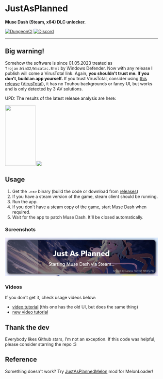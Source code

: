 # JustAsPlanned
**Muse Dash (Steam, x64) DLC unlocker.**

[![DungeonCI](https://img.shields.io/static/v1?label=dungeonci&message=master&color=purple)](https://www.google.com/search?q=Van+Darkholme)
[![Discord](https://img.shields.io/discord/1070816148838420561?label=discord&logo=discord&logoColor=fff)](https://discord.gg/jz7XnfDE7j)

----
## Big warning!
Somehow the software is since 01.05.2023 treated as `Trojan:Win32/Wacatac.B!ml` by Windows Defender. Now with any release I publish will come a VirusTotal link. Again, **you shouldn't trust me. If you don't, build an app yourself.** If you trust VirusTotal, consider using [this release](https://github.com/Eimaen/JustAsPlanned/releases/tag/1.0.2.1) ([VirusTotal](https://www.virustotal.com/gui/file/f9b8cc83ba3db744281c4e814ebd2822ba59b9f5af1a48af54785ca155791fb6)), it has no Touhou backgrounds or fancy UI, but works and is only detected by 3 AV solutions.

UPD: The results of the latest release analysis are here:
<div><img src="https://cdn.discordapp.com/attachments/1070816222360371231/1102532274987204638/IMG_3777.jpg" width=100 height=200>
<img src="https://cdn.discordapp.com/attachments/1070816222360371231/1102532275243069450/IMG_3778.jpg" height=200></div>

## Usage
1. Get the `.exe` binary (build the code or download from [releases](https://github.com/Eimaen/JustAsPlanned/releases))
2. If you have a steam version of the game, steam client should be running.
3. Run the app.
4. If you don't have a steam copy of the game, start Muse Dash when required.
5. Wait for the app to patch Muse Dash. It'll be closed automatically.

### Screenshots
![I shot my screen for this](https://raw.githubusercontent.com/Eimaen/JustAsPlanned/master/screenshot.png)

### Videos
If you don't get it, check usage videos below:
- [video tutorial](https://www.youtube.com/watch?v=0IyZXqEzlRg) (this one has the old UI, but does the same thing)
- [new video tutorial](https://www.youtube.com/watch?v=pjx6BY-UI6Y)

## Thank the dev
Everybody likes Github stars, I'm not an exception. If this code was helpful, please consider starring the repo :3


## Reference
Something doesn't work? Try [JustAsPlannedMelon](https://github.com/Eimaen/JustAsPlannedMelon) mod for MelonLoader!
